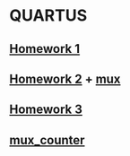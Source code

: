# QUARTUS
## [Homework 1](https://github.com/Nelzg/QUARTUS/tree/main/first_project)
## [Homework 2](https://github.com/Nelzg/QUARTUS/tree/main/second_project) + [mux](https://github.com/Nelzg/QUARTUS/tree/main/mux)
## [Homework 3](https://github.com/Nelzg/QUARTUS/tree/main/third_project)
## [mux_counter](https://github.com/Nelzg/QUARTUS/tree/main/mux_counter)